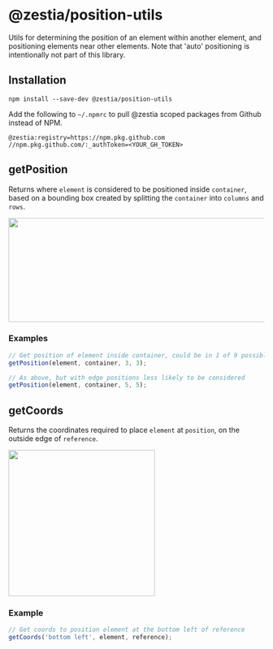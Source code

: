 # @zestia/position-utils

Utils for determining the position of an element within another element, and positioning
elements near other elements. Note that 'auto' positioning is intentionally not part of this library.

## Installation

```
npm install --save-dev @zestia/position-utils
```

Add the following to `~/.npmrc` to pull @zestia scoped packages from Github instead of NPM.

```
@zestia:registry=https://npm.pkg.github.com
//npm.pkg.github.com/:_authToken=<YOUR_GH_TOKEN>
```

## getPosition

Returns where `element` is considered to be positioned inside `container`, based on a bounding box created by splitting the `container` into `columns` and `rows`.

<img src="docs/position.png" width="865" height="205">

### Examples

```javascript
// Get position of element inside container, could be in 1 of 9 possible positions
getPosition(element, container, 3, 3);
```

```javascript
// As above, but with edge positions less likely to be considered
getPosition(element, container, 5, 5);
```

## getCoords

Returns the coordinates required to place `element` at `position`, on the outside edge of `reference`.

<img src="docs/coords.png" width="288" height="288">

### Example

```javascript
// Get coords to position element at the bottom left of reference
getCoords('bottom left', element, reference);
```
